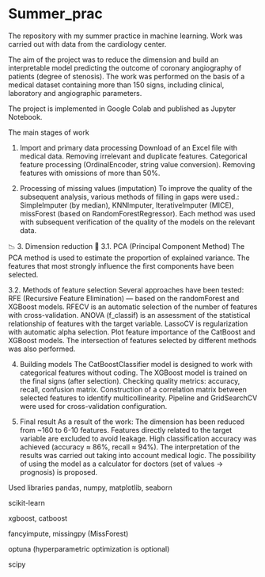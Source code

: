 # Summer_prac
The repository with my summer practice in machine learning. Work was carried out with data from the cardiology center.


The aim of the project was to reduce the dimension and build an interpretable model predicting the outcome of coronary angiography of patients (degree of stenosis). The work was performed on the basis of a medical dataset containing more than 150 signs, including clinical, laboratory and angiographic parameters.

The project is implemented in Google Colab and published as Jupyter Notebook.

The main stages of work
1. Import and primary data processing
Download of an Excel file with medical data.
Removing irrelevant and duplicate features.
Categorical feature processing (OrdinalEncoder, string value conversion).
Removing features with omissions of more than 50%.

2. Processing of missing values (imputation)
To improve the quality of the subsequent analysis, various methods of filling in gaps were used.:
SimpleImputer (by median),
KNNImputer,
IterativeImputer (MICE),
missForest (based on RandomForestRegressor).
Each method was used with subsequent verification of the quality of the models on the relevant data.

📉 3. Dimension reduction 🧪 
3.1. PCA (Principal Component Method)
The PCA method is used to estimate the proportion of explained variance.
The features that most strongly influence the first components have been selected.

3.2. Methods of feature selection
Several approaches have been tested:
RFE (Recursive Feature Elimination) — based on the randomForest and XGBoost models.
RFECV is an automatic selection of the number of features with cross-validation.
ANOVA (f_classif) is an assessment of the statistical relationship of features with the target variable.
LassoCV is regularization with automatic alpha selection.
Plot feature importance of the CatBoost and XGBoost models.
The intersection of features selected by different methods was also performed.

4. Building models
The CatBoostClassifier model is designed to work with categorical features without coding.
The XGBoost model is trained on the final signs (after selection).
Checking quality metrics: accuracy, recall, confusion matrix.
Construction of a correlation matrix between selected features to identify multicollinearity.
Pipeline and GridSearchCV were used for cross-validation configuration.

5. Final result
As a result of the work:
The dimension has been reduced from ~160 to 6-10 features.
Features directly related to the target variable are excluded to avoid leakage.
High classification accuracy was achieved (accuracy ≈ 86%, recall ≈ 94%).
The interpretation of the results was carried out taking into account medical logic.
The possibility of using the model as a calculator for doctors (set of values → prognosis) is proposed.

Used libraries
pandas, numpy, matplotlib, seaborn

scikit-learn

xgboost, catboost

fancyimpute, missingpy (MissForest)

optuna (hyperparametric optimization is optional)

scipy
